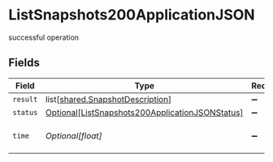 # ListSnapshots200ApplicationJSON

successful operation


## Fields

| Field                                                                                                               | Type                                                                                                                | Required                                                                                                            | Description                                                                                                         |
| ------------------------------------------------------------------------------------------------------------------- | ------------------------------------------------------------------------------------------------------------------- | ------------------------------------------------------------------------------------------------------------------- | ------------------------------------------------------------------------------------------------------------------- |
| `result`                                                                                                            | list[[shared.SnapshotDescription](../../models/shared/snapshotdescription.md)]                                      | :heavy_minus_sign:                                                                                                  | N/A                                                                                                                 |
| `status`                                                                                                            | [Optional[ListSnapshots200ApplicationJSONStatus]](../../models/operations/listsnapshots200applicationjsonstatus.md) | :heavy_minus_sign:                                                                                                  | N/A                                                                                                                 |
| `time`                                                                                                              | *Optional[float]*                                                                                                   | :heavy_minus_sign:                                                                                                  | Time spent to process this request                                                                                  |